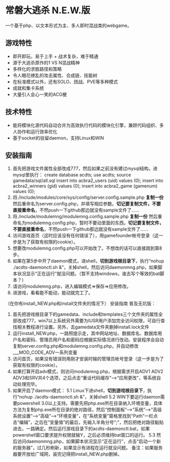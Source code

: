 ﻿# 常磐大逃杀 N.E.W.版
一个基于php、以文本形式为主、多人即时混战类的webgame。

## 游戏特性
- 即开即玩，易于上手 + 战术复杂，难于精通
- 源于大逃杀原作的1 VS N混战精神
- 多样化的求胜路径和策略
- 令人眼花缭乱的攻击属性、合成链、技能树
- 在标准模式以外，还有SOLO、团战、PVE等多种模式
- 成就和集卡系统
- 大量引人会心一笑的ACG梗

## 技术特性
- 能将模块化源代码自动合并为高效执行代码的模块化引擎，兼顾代码组织、多人协作和运行效率优化
- 基于socket的驻留daemon，支持Linux和WIN

## 安装指南
1. 首先把游戏文件属性全部改成777，然后如果之前没有建过mysql结构，进mysql里执行：
	create database acdts;
	use acdts;
	source gamedata/sql/all.sql
	insert into acbra2_users (uid) values (0);
	insert into acbra2_winners (gid) values (0);
	insert into acbra2_game (gamenum) values (0);
2. 将./include/modules/core/sys/config/server.config.sample.php ****复制一份**** 然后重命名为server.config.php，并填写相应参数。****切记要复制文件，不要直接重命名****，不然push一下github那边就没有sample文件了……
3. 将./include/modulemng/modulemng.config.sample.php ****复制一份**** 然后重命名为modulemng.config.php，暂时不要动里面的东西。****切记要复制文件，不要直接重命名****，不然push一下github那边就没有sample文件了……
4. 访问游戏首页（这时应该没有任何错误了），用gamefounder帐号登录（这一步是为了获取有权限的cookie）。
5. 想要改modulemng.config.php可以开始改了。不想改的话可以直接跳到第8步。
6. 如果在第5步中开了daemon模式，进shell，****切到游戏根目录下****，执行“nohup ./acdts-daemonctl.sh &”，关掉shell，然后访问daemonmng.php，如果脚本状况显示“正在运行”就没问题。（暂不支持windows，谁去写个等效的bat脚本？）
7. 请访问modulemng.php，进入编辑模式=>保存=>应用修改。
8. 进游戏，看看能不能动，能动就完工了。


（在你有install_NEW.php和install文件夹的情况下）
安装指南 普及无坑版：
1. 首先把游戏根目录下的gamedata、include和templates三个文件夹的属性全部改成777，win7以上系统另外需要为IUSR用户添加完全访问权限，可自行查找相关教程进行设置。另外，去gamedata文件夹删掉install.lock文件
2. 运行install_NEW.php，一路照提示走，其中网站地址、数据库名、数据库用户名和密码、管理员用户名和密码应根据实际情况进行改动。安装程序会自动复制server.config.php和modulemng.config.php，并自动修改___MOD_CODE_ADV一系列变量
3. 访问首页，如果没有错误则用刚才安装时输的管理员帐号登录（这一步是为了获取有权限的cookie）。
4. 如果打算开启adv模式，则访问modulemng.php，根据需求开启ADV1 ADV2 ADV3和SRV共4个选项，之后点击“重设代码缓存”-->“应用更改”，等系统自动处理完毕。
5. 如果开启了daemon模式：
	5.1 Linux下进shell，****切到游戏根目录下****，执行“nohup ./acdts-daemonctl.sh &”，关掉shell
	5.2 WIN下要运行daemon需要powershell 3.0以上支持。需要先把php.exe所在目录纳入环境变量，具体方法为复制php.exe所在目录的绝对路径，然后“控制面板”-->“系统”-->“高级系统设置”-->“高级”-->“环境变量”，在“系统变量”窗格里找到“Path”一栏点击“编辑”，之后在“变量值”的最后，先输入半角分号“;”，然后把绝对路径黏贴进去，一路确定。然后运行游戏目录下的acdts-daemonctl.bat，如果powershell窗口要求提升权限就输Y，之后必须维持bat窗口的运行。
	5.3 然后访问daemonmng.php，如果脚本状况显示“正在运行”，点击“启动一个新的服务器”，过几秒刷新，如果显示有进程在运行就没问题。
备注：如果服务器要开放给广域网，装完记得把install_NEW.php删掉。